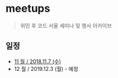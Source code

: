 # meetups

> 위민 후 코드 서울 세미나 및 행사 아카이브

## 일정

- [11 월 / 2018.11.7 (수)](2018-11.md)
- 12 월 / 2019.12.3 (월) - 예정
